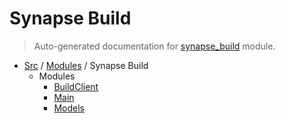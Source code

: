 # Synapse Build

> Auto-generated documentation for [synapse_build](../../../synapse_build/__init__.py) module.

- [Src](../README.md#src-index) / [Modules](../MODULES.md#src-modules) / Synapse Build
    - Modules
        - [BuildClient](build_client.md#buildclient)
        - [Main](main.md#main)
        - [Models](models.md#models)
